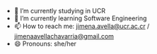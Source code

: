 - 🔭 I’m currently studying in UCR 
- 🌱 I’m currently learning Software Engineering
- 📫 How to reach me: jimena.avella@ucr.ac.cr / jimenaavellachavarria@gmail.com
- 😄 Pronouns: she/her
